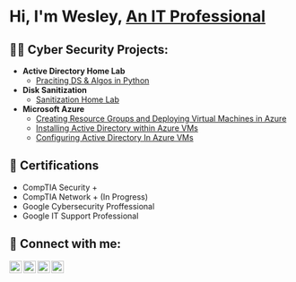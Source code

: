 <h1>Hi, I'm Wesley, <a href="https://www.linkedin.com/in/wesleyfrancis1/">An IT Professional</a>

<h2>👨‍💻 Cyber Security Projects:</h2>

- <b>Active Directory Home Lab</b>
  - [Praciting DS & Algos in Python](https://github.com/joshmadakor1/Algorithms-Practice)
- <b>Disk Sanitization</b>
  - [Sanitization Home Lab](https://github.com/Wesley-Francis/Disk-Sanitization-Lab) 
- <b>Microsoft Azure</b>
  - [Creating Resource Groups and Deploying Virtual Machines in Azure](https://github.com/Wesley-Francis/Azure-VMs)
  - [Installing Active Directory within Azure VMs](https://github.com/Wesley-Francis/Installing-Active-Directory-within-Azure-VMs)
  - [Configuring Active Directory In Azure VMs](https://github.com/Wesley-Francis/Configuring-Active-Directory-)




<h2> 🏅 Certifications </h2>

- CompTIA Security +
- CompTIA Network + (In Progress)
- Google Cybersecurity Proffessional
- Google IT Support Professional



<h2> 🤳 Connect with me:</h2>

[<img align="left" alt="JoshMadakor | YouTube" width="22px" src="https://cdn.jsdelivr.net/npm/simple-icons@v3/icons/youtube.svg" />][youtube]
[<img align="left" alt="JoshMadakor | Twitter" width="22px" src="https://cdn.jsdelivr.net/npm/simple-icons@v3/icons/twitter.svg" />][twitter]
[<img align="left" alt="JoshMadakor | LinkedIn" width="22px" src="https://cdn.jsdelivr.net/npm/simple-icons@v3/icons/linkedin.svg" />][linkedin]
[<img align="left" alt="JoshMadakor | Instagram" width="22px" src="https://cdn.jsdelivr.net/npm/simple-icons@v3/icons/instagram.svg" />][instagram]

[twitter]: https://twitter.com/joshmadakor
[youtube]: https://www.youtube.com/c/joshmadakor
[instagram]: https://www.instagram.com/joshmadakor/
[linkedin]: https://linkedin.com/in/joshmadakor

<!--
**joshmadakor1/joshmadakor1** is a ✨ _special_ ✨ repository because its `README.md` (this file) appears on your GitHub profile.

Here are some ideas to get you started:

- 🔭 I’m currently working on ...
- 🌱 I’m currently learning ...
- 👯 I’m looking to collaborate on ...
- 🤔 I’m looking for help with ...
- 💬 Ask me about ...
- 📫 How to reach me: ...
- 😄 Pronouns: ...
- ⚡ Fun fact: ...
-->
